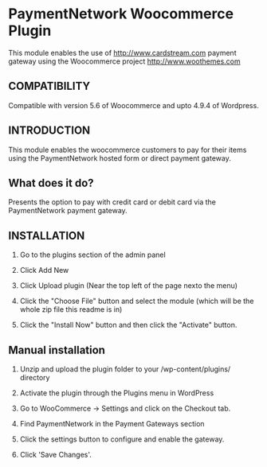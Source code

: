 PaymentNetwork Woocommerce Plugin
==============

This module enables the use of http://www.cardstream.com payment gateway using the Woocommerce project http://www.woothemes.com

COMPATIBILITY
------------

Compatible with version 5.6 of Woocommerce and upto 4.9.4 of Wordpress. 

INTRODUCTION
------------

This module enables the woocommerce customers to pay for their items using the PaymentNetwork hosted form or direct payment gateway.

What does it do?
----------------
Presents the option to pay with credit card or debit card via the PaymentNetwork payment gateway.


INSTALLATION
------------

1. Go to the plugins section of the admin panel

2. Click Add New

3. Click Upload plugin (Near the top left of the page nexto the menu)

4. Click the "Choose File" button and select the module (which will be the whole zip file this readme is in)

4. Click the "Install Now" button and then click the "Activate" button.


Manual installation 
--------------------

1. Unzip and upload the plugin folder to your /wp-content/plugins/ directory

2. Activate the plugin through the Plugins menu in WordPress

3. Go to WooCommerce -> Settings and click on the Checkout tab. 

4. Find PaymentNetwork in the Payment Gateways section 

5. Click the settings button to configure and enable the gateway.

6. Click 'Save Changes'.
